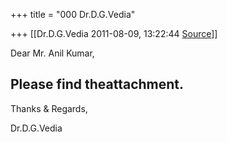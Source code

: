 +++
title = "000 Dr.D.G.Vedia"

+++
[[Dr.D.G.Vedia	2011-08-09, 13:22:44 [Source](https://groups.google.com/g/bvparishat/c/p5hKu2-i-gs)]]



  
Dear Mr. Anil Kumar,

  

Please find theattachment.  
--  
Thanks & Regards,  
  
Dr.D.G.Vedia  

